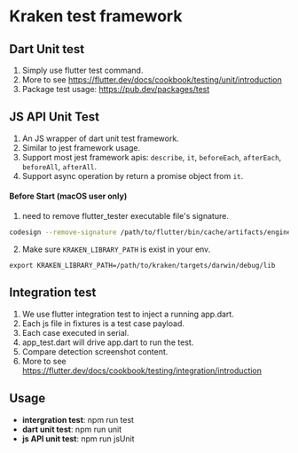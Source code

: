 # Kraken test framework

## Dart Unit test

1. Simply use flutter test command.
2. More to see https://flutter.dev/docs/cookbook/testing/unit/introduction
3. Package test usage: https://pub.dev/packages/test

## JS API Unit Test

1. An JS wrapper of dart unit test framework.
2. Similar to jest framework usage.
3. Support most jest framework apis: `describe`, `it`, `beforeEach`, `afterEach`, `beforeAll`, `afterAll`.
4. Support async operation by return a promise object from `it`. 

#### Before Start (macOS user only)
1. need to remove flutter_tester executable file's signature.

```bash
codesign --remove-signature /path/to/flutter/bin/cache/artifacts/engine/darwin-x64/flutter_tester
```

2. Make sure `KRAKEN_LIBRARY_PATH` is exist in your env.

```
export KRAKEN_LIBRARY_PATH=/path/to/kraken/targets/darwin/debug/lib
```

## Integration test

1. We use flutter integration test to inject a running app.dart.
2. Each js file in fixtures is a test case payload.
3. Each case executed in serial.
4. app_test.dart will drive app.dart to run the test.
5. Compare detection screenshot content.
6. More to see https://flutter.dev/docs/cookbook/testing/integration/introduction

## Usage

+ **intergration test**: npm run test 
+ **dart unit test**: npm run unit
+ **js API unit test**: npm run jsUnit

